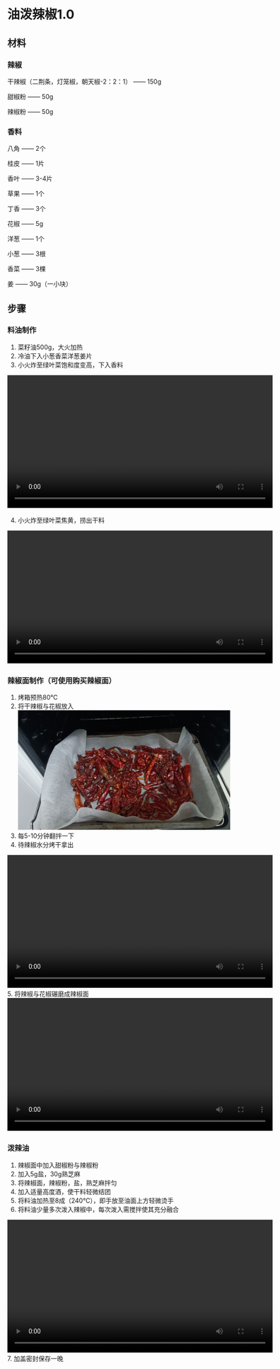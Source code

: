 # 油泼辣椒1.0

## 材料

### 辣椒

干辣椒（二荆条，灯笼椒，朝天椒-2：2：1） —— 150g

甜椒粉 —— 50g

辣椒粉 —— 50g

### 香料

八角 —— 2个

桂皮 —— 1片

香叶 —— 3-4片

草果 —— 1个

丁香 —— 3个

花椒 —— 5g

洋葱 —— 1个

小葱 —— 3根

香菜 —— 3棵

姜 —— 30g（一小块）

## 步骤

### 料油制作

1. 菜籽油500g，大火加热
2. 冷油下入小葱香菜洋葱姜片
3. 小火炸至绿叶菜饱和度变高，下入香料
<video width="600" controls>
  <source src="https://github.com/DevilWithin1130/coder-recipe/blob/main/Media/湿料.mp4" type="video/mp4">
  Your browser does not support the video tag.
</video>

4. 小火炸至绿叶菜焦黄，捞出干料
<video width="600" controls>
  <source src="https://github.com/DevilWithin1130/coder-recipe/blob/main/Media/干料.mp4" type="video/mp4">
  Your browser does not support the video tag.
</video>

### 辣椒面制作（可使用购买辣椒面）

1. 烤箱预热80℃
2. 将干辣椒与花椒放入![干辣椒](../Media/烤辣椒.jpg)
3. 每5-10分钟翻拌一下
4. 待辣椒水分烤干拿出
<video width="600" controls>
  <source src="https://github.com/DevilWithin1130/coder-recipe/blob/main/Media/辣椒状态.mp4" type="video/mp4">
  Your browser does not support the video tag.
</video>
5. 将辣椒与花椒碾磨成辣椒面
<video width="600" controls>
  <source src="https://github.com/DevilWithin1130/coder-recipe/blob/main/Media/辣椒面.jpg" type="video/mp4">
  Your browser does not support the video tag.
</video>

### 泼辣油

1. 辣椒面中加入甜椒粉与辣椒粉
2. 加入5g盐，30g熟芝麻
3. 将辣椒面，辣椒粉，盐，熟芝麻拌匀
4. 加入适量高度酒，使干料轻微结团
5. 将料油加热至8成（240℃），即手放至油面上方轻微烫手
6. 将料油少量多次泼入辣椒中，每次泼入需搅拌使其充分融合
<video width="600" controls>
  <source src="https://github.com/DevilWithin1130/coder-recipe/blob/main/Media/加入酒.mp4" type="video/mp4">
  Your browser does not support the video tag.
</video>
7. 加盖密封保存一晚
